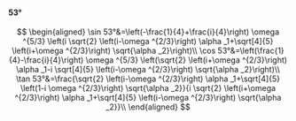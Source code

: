 #### 53°

$$
\begin{aligned}
\sin 53°&=\left(-\frac{1}{4}+\frac{i}{4}\right) \omega ^{5/3} \left(i \sqrt{2} \left(i-\omega ^{2/3}\right) \alpha _1+\sqrt[4]{5} \left(i+\omega ^{2/3}\right)
\sqrt{\alpha _2}\right)\\
\cos 53°&=\left(\frac{1}{4}-\frac{i}{4}\right) \omega ^{5/3} \left(\sqrt{2} \left(i+\omega ^{2/3}\right) \alpha _1-i \sqrt[4]{5} \left(i-\omega ^{2/3}\right)
\sqrt{\alpha _2}\right)\\
\tan 53°&=\frac{\sqrt{2} \left(i-\omega ^{2/3}\right) \alpha _1+\sqrt[4]{5} \left(1-i \omega ^{2/3}\right) \sqrt{\alpha _2}}{i \sqrt{2} \left(i+\omega ^{2/3}\right)
\alpha _1+\sqrt[4]{5} \left(i-\omega ^{2/3}\right) \sqrt{\alpha _2}}\\
\end{aligned}
$$


